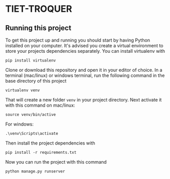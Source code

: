# TIET-TROQUER

## Running this project

To get this project up and running you should start by having Python installed on your computer. It's advised you create a virtual environment to store your projects dependencies separately. You can install virtualenv with

```
pip install virtualenv
```

Clone or download this repository and open it in your editor of choice. In a terminal (mac/linux) or windows terminal, run the following command in the base directory of this project

```
virtualenv venv
```

That will create a new folder `venv` in your project directory. Next activate it with this command on mac/linux:

```
source venv/bin/active
```

For windows:
```
.\venv\Scripts\activate 
```

Then install the project dependencies with

```
pip install -r requirements.txt
```

Now you can run the project with this command

```
python manage.py runserver
```
